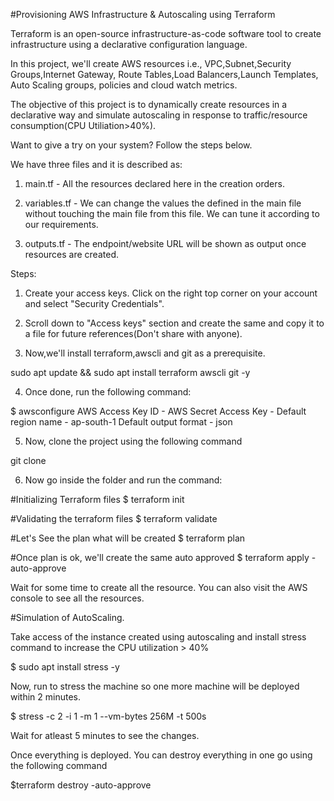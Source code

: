 #Provisioning AWS Infrastructure & Autoscaling using Terraform 

Terraform is an open-source infrastructure-as-code software tool to create infrastructure using a declarative configuration language. 

In this project, we'll create AWS resources i.e., VPC,Subnet,Security Groups,Internet Gateway, Route Tables,Load Balancers,Launch Templates, Auto Scaling groups, policies and cloud watch metrics. 

The objective of this project is to dynamically create resources in a declarative way and simulate autoscaling in response to traffic/resource consumption(CPU Utiliation>40%).

Want to give a try on your system? Follow the steps below.

We have three files and it is described as:
1. main.tf - All the resources declared here in the creation orders.

2. variables.tf - We can change the values the defined in the main file without touching the main file from this file. We can tune it according to our requirements.

3. outputs.tf - The endpoint/website URL will be shown as output once resources are created.

Steps:
1. Create your access keys. Click on the right top corner on your account and select "Security Credentials".

2. Scroll down to "Access keys" section and create the same and copy it to a file for future references(Don't share with anyone).

3. Now,we'll install terraform,awscli and git as a prerequisite. 

sudo apt update && sudo apt install terraform awscli git -y 

4. Once done, run the following command:

$ awsconfigure
AWS Access Key ID - <paste your access key which was copied earlier>
AWS Secret Access Key - <paste your secret key>
Default region name - ap-south-1
Default output format - json

5. Now, clone the project using the following command 

git clone <url>

6. Now go inside the folder and run the command:

#Initializing Terraform files
$ terraform init

#Validating the terraform files
$ terraform validate 

#Let's See the plan what will be created
$ terraform plan

#Once plan is ok, we'll create the same auto approved
$ terraform apply -auto-approve 

Wait for some time to create all the resource. You can also visit the AWS console to see all the resources. 

#Simulation of AutoScaling. 

Take access of the instance created using autoscaling and install stress command to increase the CPU utilization > 40%

$ sudo apt install stress -y

Now, run to stress the machine so one more machine will be deployed within 2 minutes.

$ stress -c 2 -i 1 -m 1 --vm-bytes 256M -t 500s

Wait for atleast 5 minutes to see the changes. 

Once everything is deployed. You can destroy everything in one go using the following command

$terraform destroy -auto-approve
